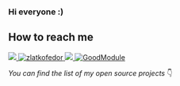 ### Hi everyone :)


##  How to reach me
<p>
  
<a href="https://github.com/seeden">
  <img src="https://img.shields.io/github/followers/seeden?style=social">
</a>

<a href="https://www.linkedin.com/in/zlatkofedor">
    <img src="https://img.shields.io/badge/Linkedin-zlatkofedor-blue" alt="zlatkofedor">
</a>

<a href="https://twitter.com/goodmodule">
  <img src="https://img.shields.io/twitter/follow/goodmodule?style=social">
</a>

<a href="https://www.instagram.com/goodmodule">
    <img src="https://img.shields.io/badge/Instagram-goodmoule-ff69b4" alt="GoodModule">
</a>

</p>

_You can find the list of my open source projects_ 👇
